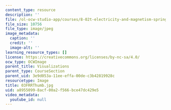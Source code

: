 ```yaml
---
content_type: resource
description: ''
file: /ol-ocw-studio-app/courses/8-02t-electricity-and-magnetism-spring-2005/a89550998acf00a2f566bce47dc429e5_03FRRThumb.jpg
file_size: 10756
file_type: image/jpeg
image_metadata:
  caption: ''
  credit: ''
  image-alt: ''
learning_resource_types: []
license: https://creativecommons.org/licenses/by-nc-sa/4.0/
ocw_type: OCWImage
parent_title: Visualizations
parent_type: CourseSection
parent_uid: 3e9d053a-11ee-effa-00de-c3b42819928c
resourcetype: Image
title: 03FRRThumb.jpg
uid: a8955099-8acf-00a2-f566-bce47dc429e5
video_metadata:
  youtube_id: null
---
```

